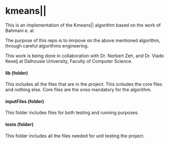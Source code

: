 # kmeans||
This is an implementation of the Kmeans|| algorithm based on the work
of Bahmani e. al.

The purpose of this repo is to imrpove on the above mentioned algorithm,
through careful algorithms engineering.

This work is being done in collaboration with Dr. Norbert Zeh, and Dr.
Vlado Keselj at Dalhousie University, Faculty of Computer Science.

#### lib (folder)
This includes all the files that are in the project. This icnludes the 
core files and nothing else. Core files are the ones mandatory for the
algorithm.

#### inputFiles (folder)
This folder includes files for both testing and running purposes.

#### tests (folder)
This folder includes all the files needed for unit testing the project.